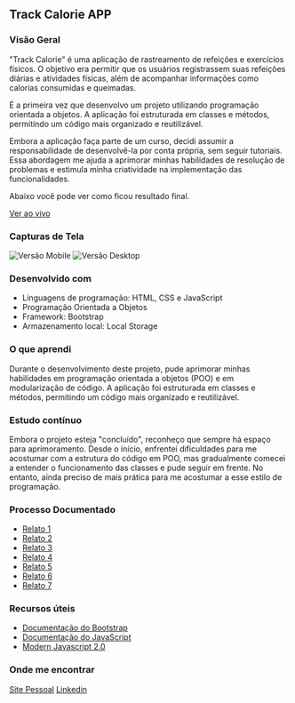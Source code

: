 ## Track Calorie APP
### Visão Geral

"Track Calorie" é uma aplicação de rastreamento de refeições e exercícios físicos. O objetivo era permitir que os usuários registrassem suas refeições diárias e atividades físicas, além de acompanhar informações como calorias consumidas e queimadas.

É a primeira vez que desenvolvo um projeto utilizando programação orientada a objetos. A aplicação foi estruturada em classes e métodos, permitindo um código mais organizado e reutilizável.

Embora a aplicação faça parte de um curso, decidi assumir a responsabilidade de desenvolvê-la por conta própria, sem seguir tutoriais. Essa abordagem me ajuda a aprimorar minhas habilidades de resolução de problemas e estimula minha criatividade na implementação das funcionalidades.

Abaixo você pode ver como ficou resultado final. 

<a href="https://aecio-trackcalorie.netlify.app/" target="_blank">Ver ao vivo</a>

### Capturas de Tela

![Versão Mobile](img/track%20calorie%20vis%C3%A3o%20mobile.png)
![Versão Desktop](img/track%20calorie%20vis%C3%A3o%20desktop.png)

### Desenvolvido com

- Linguagens de programação: HTML, CSS e JavaScript
- Programação Orientada a Objetos
- Framework: Bootstrap
- Armazenamento local: Local Storage

### O que aprendi

Durante o desenvolvimento deste projeto, pude aprimorar minhas habilidades em programação orientada a objetos (POO) e em modularização de código. A aplicação foi estruturada em classes e métodos, permitindo um código mais organizado e reutilizável. 

### Estudo contínuo

Embora o projeto esteja "concluído", reconheço que sempre há espaço para aprimoramento. Desde o início, enfrentei dificuldades para me acostumar com a estrutura do código em POO, mas gradualmente comecei a entender o funcionamento das classes e pude seguir em frente. No entanto, ainda preciso de mais prática para me acostumar a esse estilo de programação. 

### Processo Documentado

- [Relato 1](https://www.linkedin.com/posts/aecio-neto_days-of-code83100-hoje-dei-os-primeiros-activity-7064991018651164672-oIQq?utm_source=share&utm_medium=member_desktop)
- [Relato 2](https://www.linkedin.com/posts/aecio-neto_days-of-code84100-programa%C3%A7%C3%A3o-orientada-activity-7066573613495123968-rbA3?utm_source=share&utm_medium=member_desktop)
- [Relato 3](https://www.linkedin.com/posts/aecio-neto_lfg-javascript-oop-activity-7067554469399412737-EuEZ?utm_source=share&utm_medium=member_desktop)
- [Relato 4](https://www.linkedin.com/posts/aecio-neto_desenvolvimento-javascript-poo-activity-7068239446919249920-c665?utm_source=share&utm_medium=member_desktop)
- [Relato 5](https://www.linkedin.com/posts/aecio-neto_vamo-activity-7069338689176281088-eR6K?utm_source=share&utm_medium=member_desktop)
- [Relato 6](https://www.linkedin.com/posts/aecio-neto_bora-activity-7069780264431853568-Qk3I?utm_source=share&utm_medium=member_desktop)
- [Relato 7](https://www.linkedin.com/posts/aecio-neto_vamo-activity-7070031528080121857-PsV2?utm_source=share&utm_medium=member_desktop)

### Recursos úteis

- [Documentação do Bootstrap](https://getbootstrap.com/docs)
- [Documentação do JavaScript](https://developer.mozilla.org/pt-BR/docs/Web/JavaScript)
- [Modern Javascript 2.0](https://www.traversymedia.com/modern-javascript-2-0)

### Onde me encontrar

[Site Pessoal](https://aecioneto.com.br)
[Linkedin](https://www.linkedin.com/in/aecio-neto)